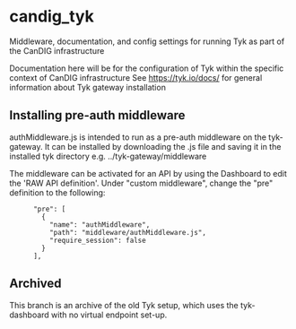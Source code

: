 # candig_tyk
Middleware, documentation, and config settings for running Tyk as part of the CanDIG infrastructure

Documentation here will be for the configuration of Tyk within the specific context of CanDIG infrastructure
See https://tyk.io/docs/ for general information about Tyk gateway installation

## Installing pre-auth middleware
authMiddleware.js is intended to run as a pre-auth middleware on the tyk-gateway. It can be installed by downloading the .js file and saving it in the installed tyk directory e.g. ../tyk-gateway/middleware

The middleware can be activated for an API by using the Dashboard to edit the 'RAW API definition'. Under "custom middleware", change the "pre" definition to the following:
```
      "pre": [
        {
          "name": "authMiddleware",
          "path": "middleware/authMiddleware.js",
          "require_session": false
        }
      ],
```
## Archived
This branch is an archive of the old Tyk setup, which uses the tyk-dashboard with no virtual endpoint set-up.
